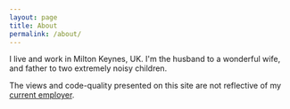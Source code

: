 ```yaml
---
layout: page
title: About
permalink: /about/
---
```


I live and work in Milton Keynes, UK. I'm the husband to a wonderful wife, and father to two extremely noisy children.

The views and code-quality presented on this site are not reflective of my [current employer](www.drest.com).